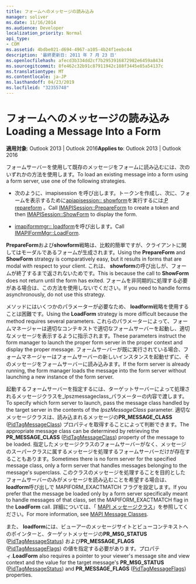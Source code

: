 ```yaml
---
title: フォームへのメッセージの読み込み
manager: soliver
ms.date: 11/16/2014
ms.audience: Developer
localization_priority: Normal
api_type:
- COM
ms.assetid: 4bdbe021-d694-4967-a105-4b24f1eebc44
description: '最終更新日: 2011 年 7 月 23 日'
ms.openlocfilehash: afecd3b334dd2cf7b2953916872982e6459a8434
ms.sourcegitcommit: 8fe462c32b91c87911942c188f3445e85a54137c
ms.translationtype: MT
ms.contentlocale: ja-JP
ms.lasthandoff: 04/23/2019
ms.locfileid: "32355748"
---
```

# <a name="loading-a-message-into-a-form"></a><span data-ttu-id="2d7c4-103">フォームへのメッセージの読み込み</span><span class="sxs-lookup"><span data-stu-id="2d7c4-103">Loading a Message Into a Form</span></span>

  
  
<span data-ttu-id="2d7c4-104">**適用対象**: Outlook 2013 | Outlook 2016</span><span class="sxs-lookup"><span data-stu-id="2d7c4-104">**Applies to**: Outlook 2013 | Outlook 2016</span></span> 
  
<span data-ttu-id="2d7c4-105">フォームサーバーを使用して既存のメッセージをフォームに読み込むには、次のいずれかの方法を使用します。</span><span class="sxs-lookup"><span data-stu-id="2d7c4-105">To load an existing message into a form using a form server, use one of the following strategies.</span></span>
  
- <span data-ttu-id="2d7c4-106">次のように、imapisession を呼び出します。トークンを作成し、次に、フォームを表示するために[apiapisession:: showform](imapisession-showform.md)を実行するには[:P repareform](imapisession-prepareform.md) 。</span><span class="sxs-lookup"><span data-stu-id="2d7c4-106">Call [IMAPISession::PrepareForm](imapisession-prepareform.md) to create a token and then [IMAPISession::ShowForm](imapisession-showform.md) to display the form.</span></span> 
    
- <span data-ttu-id="2d7c4-107">[imapiformmgr:: loadform](imapiformmgr-loadform.md)を呼び出します。</span><span class="sxs-lookup"><span data-stu-id="2d7c4-107">Call [IMAPIFormMgr::LoadForm](imapiformmgr-loadform.md).</span></span> 
    
<span data-ttu-id="2d7c4-108">**PrepareForm**および**showform**戦略は、比較的簡単ですが、クライアントに関してはモーダルであるフォームが生成されます。</span><span class="sxs-lookup"><span data-stu-id="2d7c4-108">Using the **PrepareForm** and **ShowForm** strategy is comparatively easy, but it results in forms that are modal with respect to your client.</span></span> <span data-ttu-id="2d7c4-109">これは、 **showform**の呼び出しが、フォームが終了するまで返されないためです。</span><span class="sxs-lookup"><span data-stu-id="2d7c4-109">This is because the call to **ShowForm** does not return until the form has exited.</span></span> <span data-ttu-id="2d7c4-110">フォームを非同期的に処理する必要がある場合は、この方法を使用しないでください。</span><span class="sxs-lookup"><span data-stu-id="2d7c4-110">If you need to handle forms asynchronously, do not use this strategy.</span></span> 
  
<span data-ttu-id="2d7c4-111">メソッドにはいくつかのパラメーターが必要なため、 **loadform**戦略を使用することは困難です。</span><span class="sxs-lookup"><span data-stu-id="2d7c4-111">Using the **LoadForm** strategy is more difficult because the method requires several parameters.</span></span> <span data-ttu-id="2d7c4-112">これらのパラメーターによって、フォームマネージャーは適切なコンテキストで適切なフォームサーバーを起動し、適切なメッセージを表示するように指示されます。</span><span class="sxs-lookup"><span data-stu-id="2d7c4-112">These parameters instruct the form manager to launch the proper form server in the proper context and display the proper message.</span></span> <span data-ttu-id="2d7c4-113">フォームサーバーが既に実行されている場合、フォームマネージャーはフォームサーバーの新しいインスタンスを起動せずに、そのメッセージをフォームサーバーに読み込みます。</span><span class="sxs-lookup"><span data-stu-id="2d7c4-113">If the form server is already running, the form manager loads the message into the form server without launching a new instance of the form server.</span></span> 
  
<span data-ttu-id="2d7c4-114">起動するフォームサーバーを指定するには、ターゲットサーバーによって処理されるメッセージクラスを_lpszmessageclass_パラメーターの内容で渡します。</span><span class="sxs-lookup"><span data-stu-id="2d7c4-114">To specify which form server to launch, pass the message class handled by the target server in the contents of the  _lpszMessageClass_ parameter.</span></span> <span data-ttu-id="2d7c4-115">適切なメッセージクラスは、読み込まれるメッセージの**PR_MESSAGE_CLASS** ([PidTagMessageClass](pidtagmessageclass-canonical-property.md)) プロパティを取得することによって判断できます。</span><span class="sxs-lookup"><span data-stu-id="2d7c4-115">The appropriate message class can be determined by retrieving the **PR_MESSAGE_CLASS** ([PidTagMessageClass](pidtagmessageclass-canonical-property.md)) property of the message to be loaded.</span></span> <span data-ttu-id="2d7c4-116">指定したメッセージクラスのフォームサーバーがなく、メッセージのスーパークラスに属するメッセージを処理するフォームサーバーだけが存在することもあります。</span><span class="sxs-lookup"><span data-stu-id="2d7c4-116">Sometimes there is no form server for the specified message class, only a form server that handles messages belonging to the message's superclass.</span></span> <span data-ttu-id="2d7c4-117">このクラスのメッセージを処理することを目的としたフォームサーバーのみがメッセージを読み込むことを希望する場合は、 **loadform**呼び出しで MAPIFORM_EXACTMATCH フラグを設定します。</span><span class="sxs-lookup"><span data-stu-id="2d7c4-117">If you prefer that the message be loaded only by a form server specifically meant to handle messages of that class, set the MAPIFORM_EXACTMATCH flag in the **LoadForm** call.</span></span> <span data-ttu-id="2d7c4-118">詳細については、「 [MAPI メッセージクラス](mapi-message-classes.md)」を参照してください。</span><span class="sxs-lookup"><span data-stu-id="2d7c4-118">For more information, see [MAPI Message Classes](mapi-message-classes.md).</span></span>
  
 <span data-ttu-id="2d7c4-119">また、 **loadform**には、ビューアーのメッセージサイトとビューコンテキストへのポインターと、ターゲットメッセージの**PR_MSG_STATUS** ([PidTagMessageStatus](pidtagmessagestatus-canonical-property.md)) および**PR_MESSAGE_FLAGS** ([PidTagMessageFlags](pidtagmessageflags-canonical-property.md)) の値を指定する必要があります。プロパティ.</span><span class="sxs-lookup"><span data-stu-id="2d7c4-119">**LoadForm** also requires a pointer to your viewer's message site and view context and the value for the target message's **PR_MSG_STATUS** ([PidTagMessageStatus](pidtagmessagestatus-canonical-property.md)) and **PR_MESSAGE_FLAGS** ([PidTagMessageFlags](pidtagmessageflags-canonical-property.md)) properties.</span></span>
  

